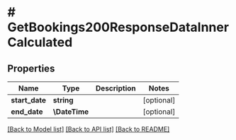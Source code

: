 # # GetBookings200ResponseDataInnerCalculated

## Properties

Name | Type | Description | Notes
------------ | ------------- | ------------- | -------------
**start_date** | **string** |  | [optional]
**end_date** | **\DateTime** |  | [optional]

[[Back to Model list]](../../README.md#models) [[Back to API list]](../../README.md#endpoints) [[Back to README]](../../README.md)
